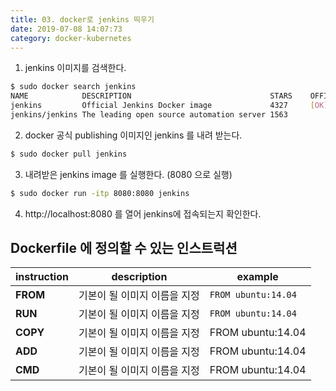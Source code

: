 ```yaml
---
title: 03. docker로 jenkins 띄우기
date: 2019-07-08 14:07:73
category: docker-kubernetes
---
```


1. jenkins 이미지를 검색한다.
```sh
$ sudo docker search jenkins
NAME            DESCRIPTION                               STARS    OFFICIAL   AUTOMATED
jenkins         Official Jenkins Docker image             4327     [OK]                
jenkins/jenkins The leading open source automation server 1563                                
```

2. docker 공식 publishing 이미지인 jenkins 를 내려 받는다.
```sh
$ sudo docker pull jenkins
```

3. 내려받은 jenkins image 를 실행한다. (8080 으로 실행)
```sh
$ sudo docker run -itp 8080:8080 jenkins
```

4. http://localhost:8080 를 열어 jenkins에 접속되는지 확인한다.

<div>
    <h2> Dockerfile 에 정의할 수 있는 인스트럭션 </h2>
    <table>
        <thead>
            <tr>
                <th>instruction</th>
                <th>description</th>
                <th>example</th>
            </tr>
        </thead>
        <tbody>
            <tr>
                <td><strong>FROM</strong></td>
                <td>기본이 될 이미지 이름을 지정</td>
                <td><code>FROM ubuntu:14.04</code></td>
            </tr>
            <tr>
                <td><strong>RUN</strong></td>
                <td>기본이 될 이미지 이름을 지정</td>
                <td><code>FROM ubuntu:14.04</code></td>
            </tr>
            <tr>
                <td><strong>COPY</strong></td>
                <td>기본이 될 이미지 이름을 지정</td>
                <td>FROM ubuntu:14.04</td>
            </tr>
            <tr>
                <td><strong>ADD</strong></td>
                <td>기본이 될 이미지 이름을 지정</td>
                <td>FROM ubuntu:14.04</td>
            </tr>
            <tr>
                <td><strong>CMD</strong></td>
                <td>기본이 될 이미지 이름을 지정</td>
                <td>FROM ubuntu:14.04</td>
            </tr>
        </tbody>
    </table>
</div>
